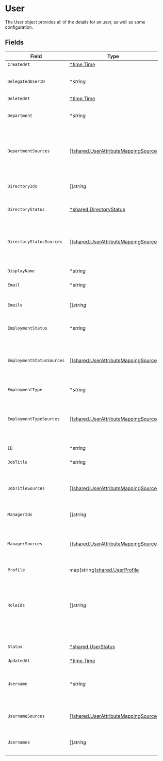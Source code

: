 # User

The User object provides all of the details for an user, as well as some configuration.


## Fields

| Field                                                                                                                                              | Type                                                                                                                                               | Required                                                                                                                                           | Description                                                                                                                                        |
| -------------------------------------------------------------------------------------------------------------------------------------------------- | -------------------------------------------------------------------------------------------------------------------------------------------------- | -------------------------------------------------------------------------------------------------------------------------------------------------- | -------------------------------------------------------------------------------------------------------------------------------------------------- |
| `CreatedAt`                                                                                                                                        | [*time.Time](https://pkg.go.dev/time#Time)                                                                                                         | :heavy_minus_sign:                                                                                                                                 | N/A                                                                                                                                                |
| `DelegatedUserID`                                                                                                                                  | **string*                                                                                                                                          | :heavy_minus_sign:                                                                                                                                 | The id of the user to whom tasks will be automatically reassigned to.                                                                              |
| `DeletedAt`                                                                                                                                        | [*time.Time](https://pkg.go.dev/time#Time)                                                                                                         | :heavy_minus_sign:                                                                                                                                 | N/A                                                                                                                                                |
| `Department`                                                                                                                                       | **string*                                                                                                                                          | :heavy_minus_sign:                                                                                                                                 | The department which the user belongs to in the organization.                                                                                      |
| `DepartmentSources`                                                                                                                                | [][shared.UserAttributeMappingSource](../../../pkg/models/shared/userattributemappingsource.md)                                                    | :heavy_minus_sign:                                                                                                                                 | A list of objects mapped based on department attribute mappings configured in the system.                                                          |
| `DirectoryIds`                                                                                                                                     | []*string*                                                                                                                                         | :heavy_minus_sign:                                                                                                                                 | A list of unique ids that represent different directories.                                                                                         |
| `DirectoryStatus`                                                                                                                                  | [*shared.DirectoryStatus](../../../pkg/models/shared/directorystatus.md)                                                                           | :heavy_minus_sign:                                                                                                                                 | The status of the user in the directory.                                                                                                           |
| `DirectoryStatusSources`                                                                                                                           | [][shared.UserAttributeMappingSource](../../../pkg/models/shared/userattributemappingsource.md)                                                    | :heavy_minus_sign:                                                                                                                                 | A list of objects mapped based on directoryStatus attribute mappings configured in the system.                                                     |
| `DisplayName`                                                                                                                                      | **string*                                                                                                                                          | :heavy_minus_sign:                                                                                                                                 | The display name of the user.                                                                                                                      |
| `Email`                                                                                                                                            | **string*                                                                                                                                          | :heavy_minus_sign:                                                                                                                                 | This is the user's email.                                                                                                                          |
| `Emails`                                                                                                                                           | []*string*                                                                                                                                         | :heavy_minus_sign:                                                                                                                                 | This is a list of all of the user's emails from app users.                                                                                         |
| `EmploymentStatus`                                                                                                                                 | **string*                                                                                                                                          | :heavy_minus_sign:                                                                                                                                 | The users employment status.                                                                                                                       |
| `EmploymentStatusSources`                                                                                                                          | [][shared.UserAttributeMappingSource](../../../pkg/models/shared/userattributemappingsource.md)                                                    | :heavy_minus_sign:                                                                                                                                 | A list of objects mapped based on employmentStatus attribute mappings configured in the system.                                                    |
| `EmploymentType`                                                                                                                                   | **string*                                                                                                                                          | :heavy_minus_sign:                                                                                                                                 | The employment type of the user.                                                                                                                   |
| `EmploymentTypeSources`                                                                                                                            | [][shared.UserAttributeMappingSource](../../../pkg/models/shared/userattributemappingsource.md)                                                    | :heavy_minus_sign:                                                                                                                                 | A list of objects mapped based on employmentType attribute mappings configured in the system.                                                      |
| `ID`                                                                                                                                               | **string*                                                                                                                                          | :heavy_minus_sign:                                                                                                                                 | A unique identifier of the user.                                                                                                                   |
| `JobTitle`                                                                                                                                         | **string*                                                                                                                                          | :heavy_minus_sign:                                                                                                                                 | The job title of the user.                                                                                                                         |
| `JobTitleSources`                                                                                                                                  | [][shared.UserAttributeMappingSource](../../../pkg/models/shared/userattributemappingsource.md)                                                    | :heavy_minus_sign:                                                                                                                                 | A list of objects mapped based on jobTitle attribute mappings configured in the system.                                                            |
| `ManagerIds`                                                                                                                                       | []*string*                                                                                                                                         | :heavy_minus_sign:                                                                                                                                 | A list of ids of the user's managers.                                                                                                              |
| `ManagerSources`                                                                                                                                   | [][shared.UserAttributeMappingSource](../../../pkg/models/shared/userattributemappingsource.md)                                                    | :heavy_minus_sign:                                                                                                                                 | A list of objects mapped based on managerId attribute mappings configured in the system.                                                           |
| `Profile`                                                                                                                                          | map[string][shared.UserProfile](../../../pkg/models/shared/userprofile.md)                                                                         | :heavy_minus_sign:                                                                                                                                 | N/A                                                                                                                                                |
| `RoleIds`                                                                                                                                          | []*string*                                                                                                                                         | :heavy_minus_sign:                                                                                                                                 | A list of unique identifiers that maps to ConductorOne’s user roles let you assign users permissions tailored to the work they do in the software. |
| `Status`                                                                                                                                           | [*shared.UserStatus](../../../pkg/models/shared/userstatus.md)                                                                                     | :heavy_minus_sign:                                                                                                                                 | The status of the user in the system.                                                                                                              |
| `UpdatedAt`                                                                                                                                        | [*time.Time](https://pkg.go.dev/time#Time)                                                                                                         | :heavy_minus_sign:                                                                                                                                 | N/A                                                                                                                                                |
| `Username`                                                                                                                                         | **string*                                                                                                                                          | :heavy_minus_sign:                                                                                                                                 | This is the user's primary username. Typically sourced from the primary directory.                                                                 |
| `UsernameSources`                                                                                                                                  | [][shared.UserAttributeMappingSource](../../../pkg/models/shared/userattributemappingsource.md)                                                    | :heavy_minus_sign:                                                                                                                                 | A list of source data for the usernames attribute.                                                                                                 |
| `Usernames`                                                                                                                                        | []*string*                                                                                                                                         | :heavy_minus_sign:                                                                                                                                 | This is a list of all of the user's usernames from app users.                                                                                      |
